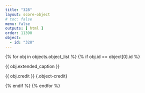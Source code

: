 ```yaml
---
title: "328"
layout: score-object
# toc: false
menu: false
outputs: [ html ]
order: 11390
object:
  - id: "328"
---
```


{% for obj in objects.object_list %}
{% if obj.id == object[0].id %}

{{ obj.extended_caption }}

{{ obj.credit }} {.object-credit}

{% endif %}
{% endfor %}
